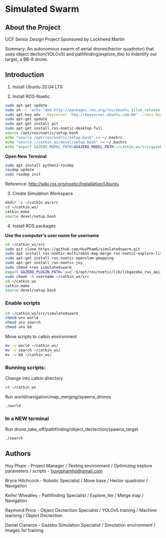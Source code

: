 # Simulated Swarm

## About the Project

UCF Senior Design Project Sponsored by Lockheed Martin

Summary: An autonomous swarm of aerial drones(hector quadrotor) that uses object dection(YOLOv5) and pathfinding(explore_lite) to indentify our target, a BB-8 drone.

## Introduction

1. Install Ubuntu 20.04 LTS 

3. Install ROS-Noetic
```bash
sudo apt-get update
sudo sh -c 'echo "deb http://packages.ros.org/ros/ubuntu $(lsb_release -sc) main" > /etc/apt/sources.list.d/ros-latest.list'
sudo apt-key adv --keyserver 'hkp://keyserver.ubuntu.com:80' --recv-key C1CF6E31E6BADE8868B172B4F42ED6FBAB17C654
sudo apt-get update
sudo apt-get install git
sudo apt-get install ros-noetic-desktop-full
source /opt/ros/noetic/setup.bash
echo "source /opt/ros/noetic/setup.bash" >> ~/.bashrc
echo "source ~/catkin_ws/devel/setup.bash" >> ~/.bashrc
echo "export GAZEBO_MODEL_PATH=$GAZEBO_MODEL_PATH:~/catkin_ws/src/gazebo_models_worlds_collection/models" >> ~/.bashrc
```
__Open New Terminal__
```bash
sudo apt install python3-rosdep
rosdep update
sudo rosdep init
```
Reference: http://wiki.ros.org/noetic/Installation/Ubuntu

3. Create Simulation Workspace
```bash
mkdir -p ~/catkin_ws/src
cd ~/catkin_ws/
catkin_make
source devel/setup.bash
```

4. Install ROS packages

__Use the computer's user name for username__
```bash
cd ~/catkin_ws/src
sudo git clone https://github.com/HuyPhamG/simulatedswarm.git
sudo apt install ros-noetic-multirobot-map-merge ros-noetic-explore-lite
sudo apt-get install ros-noetic-openslam-gmapping
sudo apt-get install ros-noetic-joy
sudo chmod +rwx simulatedswarm
export GAZEBO_PLUGIN_PATH='pwd':$/opt/ros/noetic/lib/libgazebo_ros_api_plugin.so
sudo chown -R username ~/catkin_ws/src 
cd ~/catkin_ws
catkin_make
source devel/setup.bash
```


### Enable scripts
```bash
cd ~/catkin_ws/src/simulatedswarm
chmod u+x world
chmod u+x search
chmod u+x b8
```

Move scripts to catkin environment 

```bash
mv -v world ~/catkin_ws/
mv -v search ~/catkin_ws/
mv -v b8 ~/catkin_ws/
```
### Running scripts:

Change into catkin directory
```bash
cd ~/catkin_ws 
```

Run world/navigation/map_merging/spawns_drones
```bash
./world
```
### In a NEW terminal
Run drone_take_off/pathfinding/object_dectection/spawns_target
```bash
./search
```

## Authors

Huy Pham - Project Manager / Testing environment / Optimizing explore parameters / scripts - huygphamho@gmail.com

Bryce Hitchcock - Robotic Specialist / Move base / Hector quadrotor / Navigation

Keifer Wheatley - Pathfinding Specialist / Explore_lite / Merge map / Navigation

Raymond Price - Object Dectection Specialist / YOLOv5 training / Machine learning / Object Dectection

Daniel Cisneros - Gazebo Simulation Specialist / Simulation environment / Images for training
